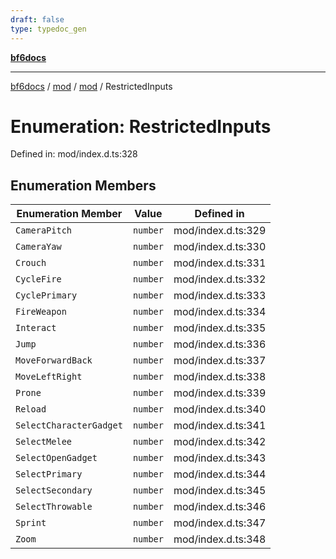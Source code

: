 ```yaml
---
draft: false
type: typedoc_gen
---
```


[**bf6docs**](../../../_index.md)

***

[bf6docs](../../../_index.md) / [mod](../../_index.md) / [mod](../_index.md) / RestrictedInputs

# Enumeration: RestrictedInputs

Defined in: mod/index.d.ts:328

## Enumeration Members

| Enumeration Member | Value | Defined in |
| ------ | ------ | ------ |
| <a id="camerapitch"></a> `CameraPitch` | `number` | mod/index.d.ts:329 |
| <a id="camerayaw"></a> `CameraYaw` | `number` | mod/index.d.ts:330 |
| <a id="crouch"></a> `Crouch` | `number` | mod/index.d.ts:331 |
| <a id="cyclefire"></a> `CycleFire` | `number` | mod/index.d.ts:332 |
| <a id="cycleprimary"></a> `CyclePrimary` | `number` | mod/index.d.ts:333 |
| <a id="fireweapon"></a> `FireWeapon` | `number` | mod/index.d.ts:334 |
| <a id="interact"></a> `Interact` | `number` | mod/index.d.ts:335 |
| <a id="jump"></a> `Jump` | `number` | mod/index.d.ts:336 |
| <a id="moveforwardback"></a> `MoveForwardBack` | `number` | mod/index.d.ts:337 |
| <a id="moveleftright"></a> `MoveLeftRight` | `number` | mod/index.d.ts:338 |
| <a id="prone"></a> `Prone` | `number` | mod/index.d.ts:339 |
| <a id="reload"></a> `Reload` | `number` | mod/index.d.ts:340 |
| <a id="selectcharactergadget"></a> `SelectCharacterGadget` | `number` | mod/index.d.ts:341 |
| <a id="selectmelee"></a> `SelectMelee` | `number` | mod/index.d.ts:342 |
| <a id="selectopengadget"></a> `SelectOpenGadget` | `number` | mod/index.d.ts:343 |
| <a id="selectprimary"></a> `SelectPrimary` | `number` | mod/index.d.ts:344 |
| <a id="selectsecondary"></a> `SelectSecondary` | `number` | mod/index.d.ts:345 |
| <a id="selectthrowable"></a> `SelectThrowable` | `number` | mod/index.d.ts:346 |
| <a id="sprint"></a> `Sprint` | `number` | mod/index.d.ts:347 |
| <a id="zoom"></a> `Zoom` | `number` | mod/index.d.ts:348 |
